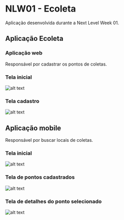 # NLW01 - Ecoleta
Aplicação desenvolvida durante a Next Level Week 01.

## Aplicação Ecoleta

### Aplicação web
Responsável por cadastrar os pontos de coletas.

### Tela inicial
![alt text](https://raw.githubusercontent.com/fpuntel/NLW01/master/screenshotsTelas/web.png)

### Tela cadastro

![alt text](https://raw.githubusercontent.com/fpuntel/NLW01/master/screenshotsTelas/cadastro.png)

## Aplicação mobile
Responsável por buscar locais de coletas.

### Tela inicial

![alt text](https://raw.githubusercontent.com/fpuntel/NLW01/master/screenshotsTelas/teleInicial.jpeg)

### Tela de pontos cadastrados

![alt text](https://raw.githubusercontent.com/fpuntel/NLW01/master/screenshotsTelas/telaPoints.jpeg)
### Tela de detalhes do ponto selecionado
![alt text](https://raw.githubusercontent.com/fpuntel/NLW01/master/screenshotsTelas/telaDetail.jpeg)
